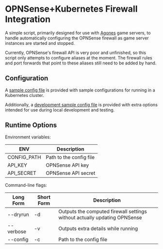 # OPNSense+Kubernetes Firewall Integration

A simple script, primarily designed for use with [Agones](https://agones.dev/) game servers, to handle automatically configuring the OPNSense firewall as game server instances are started and stopped.

Currently, OPNSense's firewall API is very poor and unfinished, so this script only attempts to configure aliases at the moment. The firewall rules and port forwards that point to these aliases still need to be added by hand.

## Configuration

A [sample config file](config.sample.json) is provided with sample configurations for running in a Kubernetes cluster.

Additionally, a [development sample config file](config.sample.dev.json) is provided with extra options intended for use during local development and testing.

## Runtime Options

Environment variables:

| ENV | Description |
| -- | -- |
| CONFIG_PATH | Path to the config file |
| API_KEY | OPNSense API key |
| API_SECRET | OPNSense API secret |

Command-line flags:

| Long Form | Short Form | Description |
| -- | -- | -- |
| --dryrun | -d | Outputs the computed firewall settings without actually updating OPNSense |
| --verbose | -v | Outputs extra details while running |
| --config | -c | Path to the config file |
